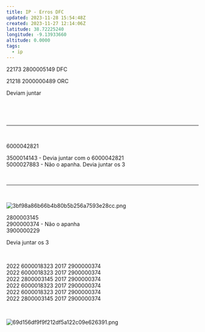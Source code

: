 ```yaml
---
title: IP - Erros DFC
updated: 2023-11-28 15:54:48Z
created: 2023-11-27 12:14:06Z
latitude: 38.72225240
longitude: -9.13933660
altitude: 0.0000
tags:
  - ip
---
```


22173 2800005149 DFC

21218 2000000489 ORC

Deviam juntar

&nbsp;

&nbsp;

* * *

&nbsp;

6000042821

3500014143 - Devia juntar com o 6000042821  
5000027883 - Não o apanha. Devia juntar os 3

&nbsp;

* * *

&nbsp;

![3bf98a86b66b4b80b5b256a7593e28cc.png](3bf98a86b66b4b80b5b256a7593e28cc.png)

2800003145  
2900000374 - Não o apanha  
3900000229

Devia juntar os 3

&nbsp;

2022 6000018323 2017 2900000374  
2022 6000018323 2017 2900000374  
2022 2800003145 2017 2900000374  
2022 6000018323 2017 2900000374  
2022 6000018323 2017 2900000374  
2022 2800003145 2017 2900000374

&nbsp;

![69d156df9f9f212df5a122c09e626391.png](69d156df9f9f212df5a122c09e626391.png)